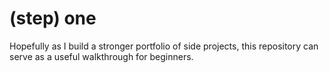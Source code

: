 # (step) one
Hopefully as I build a stronger portfolio of side projects,
this repository can serve as a useful walkthrough for beginners.

